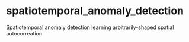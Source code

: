 # spatiotemporal_anomaly_detection
Spatiotemporal anomaly detection learning arbitrarily-shaped spatial autocorreation
